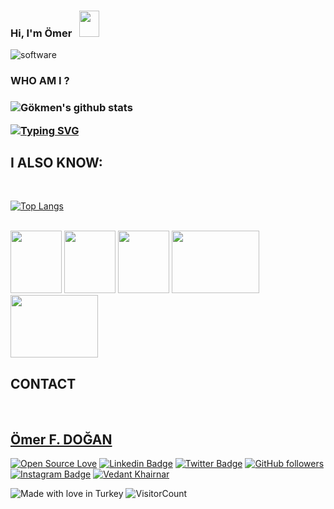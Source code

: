 ### Hi, I'm Ömer &nbsp; <img src="https://raw.githubusercontent.com/MartinHeinz/MartinHeinz/master/wave.gif" width="32px" height="42px"><br>


![software](https://media.giphy.com/media/L8K62iTDkzGX6/giphy.gif)  <br>

 <h3> WHO AM I ? <h3> 

![Gökmen's github stats](https://github-readme-stats.vercel.app/api?username=falconsw&show_icons=true&theme=radical)


[![Typing SVG](https://readme-typing-svg.herokuapp.com?color=%2318f9ee&size=22&lines=My+name+is+Ömer;Web+Developer)](https://git.io/typing-svg)

<h2> I ALSO KNOW: </h2>  <br>

[![Top Langs](https://github-readme-stats.vercel.app/api/top-langs/?username=falconsw&layout=compact)](https://github.com/falconsw/github-readme-stats)


  <br>

   <div id="language">

 <img src="https://media0.giphy.com/media/XAxylRMCdpbEWUAvr8/giphy.gif?cid=790b76110ef46d4b303f11a59ea380d042ec4b1a04aa3c15&rid=giphy.gif&ct=s" width="82px" height="100px">

<img src="https://media0.giphy.com/media/fsEaZldNC8A1PJ3mwp/giphy.gif?cid=ecf05e47y1ug986lo0gf70z5tzqmh1bcboikozwb09rtth3f&rid=giphy.gif&ct=s" width="82px" height="100px">

 <img src="https://media4.giphy.com/media/ln7z2eWriiQAllfVcn/giphy_s.gif?cid=ecf05e47zbtgsdddzewgci0vvirxpot5jigeqx7e1th68hjc&rid=giphy_s.gif&ct=s" width="82px" height="100px">

 <img src="https://media.giphy.com/media/VgGthkhUvGgOit7Y9i/giphy.gif" width="140px" height="100px">

 <img src="http://mirror.ihc.ru/php.ihc-ru.net/images/ele-running.gif" width="140px" height="100px">

<br>

 </div>

<div id="contact">

 <h2> CONTACT </h2> <br>

## [Ömer F. DOĞAN](http://doganomer.com/)
 <div align="centre">

[![Open Source Love](https://badges.frapsoft.com/os/v2/open-source.svg?v=103)](https://github.com/falconsw)
[![Linkedin Badge](https://img.shields.io/badge/-Vedant%20Khairnar-blue?style=social&logo=Linkedin&logoColor=blue&link=https://www.linkedin.com/in/falconsw/)](https://www.linkedin.com/in/falconsw/) [![Twitter Badge](http://img.shields.io/badge/-@VedantKhairnar3-1ca0f1?style=social&logo=twitter&logoColor=blue&link=https://twitter.com/falconsw)](https://twitter.com/falconsw) [![GitHub followers](https://img.shields.io/github/followers/falconsw?label=Follow&style=social)](https://github.com/falconsw/?tab=follow)
[![Instagram Badge](https://img.shields.io/badge/-kingsmanvk-blue?style=social&logo=Instagram&link=https://www.instagram.com/kingsmanvk/)](https://www.instagram.com/kingsmanvk/) 
[![Vedant Khairnar](https://cdn.rawgit.com/sindresorhus/awesome/d7305f38d29fed78fa85652e3a63e154dd8e8829/media/badge.svg)](http://doganomer.com/)
 </div>
 
![Made with love in Turkey](https://madewithlove.now.sh/tr?heart=true&colorA=%23050000&colorB=%23ff0000&template=for-the-badge)
![VisitorCount](https://profile-counter.glitch.me/falconsw/count.svg)
 
 
